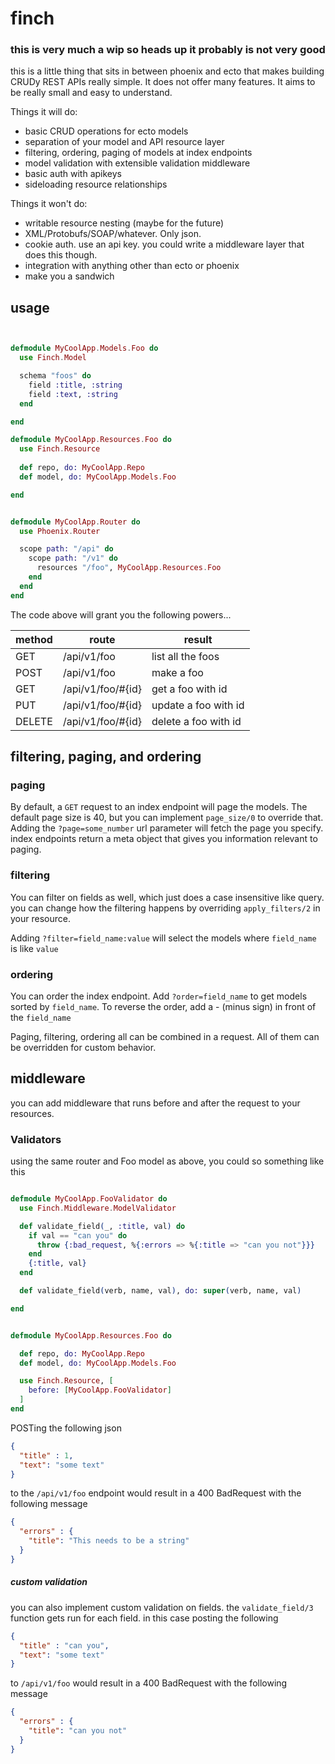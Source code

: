 finch
=====

### this is very much a wip so heads up it probably is not very good

this is a little thing that sits in between phoenix and ecto that makes building CRUDy REST APIs really simple.
It does not offer many features. It aims to be really small and easy to understand. 


Things it will do: 
  *  basic CRUD operations for ecto models
  *  separation of your model and API resource layer
  *  filtering, ordering, paging of models at index endpoints
  *  model validation with extensible validation middleware
  *  basic auth with apikeys
  *  sideloading resource relationships

Things it won't do: 
  *  writable resource nesting (maybe for the future)
  *  XML/Protobufs/SOAP/whatever. Only json.
  *  cookie auth. use an api key. you could write a middleware layer that does this though. 
  *  integration with anything other than ecto or phoenix
  *  make you a sandwich



## usage

```elixir


defmodule MyCoolApp.Models.Foo do
  use Finch.Model

  schema "foos" do
    field :title, :string
    field :text, :string
  end

end

defmodule MyCoolApp.Resources.Foo do
  use Finch.Resource
  
  def repo, do: MyCoolApp.Repo
  def model, do: MyCoolApp.Models.Foo

end


defmodule MyCoolApp.Router do
  use Phoenix.Router

  scope path: "/api" do
    scope path: "/v1" do
      resources "/foo", MyCoolApp.Resources.Foo
    end
  end
end


```

The code above will grant you the following powers...


| method  | route | result |
| ------------- | ------------| ------------- |
| GET  | /api/v1/foo  | list all the foos |
| POST  | /api/v1/foo  | make a foo |
| GET  | /api/v1/foo/#{id}  | get a foo with id |
| PUT  | /api/v1/foo/#{id}  | update a foo with id |
| DELETE  | /api/v1/foo/#{id}  | delete a foo with id |



## filtering, paging, and ordering


### paging
By default, a ```GET``` request to an index endpoint will page the models. The default page size is 40, but you can implement ```page_size/0``` to override that. Adding the ```?page=some_number``` url parameter will fetch the page you specify. index endpoints return a meta object that gives you information relevant to paging. 


### filtering
You can filter on fields as well, which just does a case insensitive like query. you
can change how the filtering happens by overriding ```apply_filters/2``` in your 
resource.

Adding ```?filter=field_name:value``` will select the models where ```field_name```
is like ```value```

### ordering
You can order the index endpoint. Add ```?order=field_name``` to get 
models sorted by ```field_name```. To reverse the order, add a - (minus sign)
in front of the ```field_name```


Paging, filtering, ordering all can be combined in a request. All of them
can be overridden for custom behavior. 


## middleware
you can add middleware that runs before and after the request to your resources. 

### Validators
using the same router and Foo model as above, you could so something like this

```elixir

defmodule MyCoolApp.FooValidator do
  use Finch.Middleware.ModelValidator

  def validate_field(_, :title, val) do
    if val == "can you" do
      throw {:bad_request, %{:errors => %{:title => "can you not"}}}
    end
    {:title, val}
  end

  def validate_field(verb, name, val), do: super(verb, name, val)

end


defmodule MyCoolApp.Resources.Foo do

  def repo, do: MyCoolApp.Repo
  def model, do: MyCoolApp.Models.Foo

  use Finch.Resource, [
    before: [MyCoolApp.FooValidator]
  ]
end


```

POSTing the following json 
```json
{
  "title" : 1,
  "text": "some text"
}

```

to the ```/api/v1/foo``` endpoint would result in a 400 BadRequest with the following message

```json
{
  "errors" : {
    "title": "This needs to be a string"
  }
}
```

##### custom validation

you can also implement custom validation on fields. the ```validate_field/3``` function 
gets run for each field. in this case posting the following 

```json
{
  "title" : "can you",
  "text": "some text"
}

```
to ```/api/v1/foo``` would result in a 400 BadRequest with the following message
```json
{
  "errors" : {
    "title": "can you not"
  }
}
```


